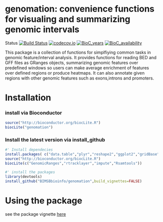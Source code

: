 # genomation: convenience functions for visualing and summarizing genomic intervals

Status [![Build Status](https://api.travis-ci.org/BIMSBbioinfo/genomation.svg?branch=master)](https://travis-ci.org/BIMSBbioinfo/genomation) [![codecov.io](https://codecov.io/github/BIMSBbioinfo/genomation/coverage.svg?branch=master)](https://codecov.io/github/BIMSBbioinfo/genomation?branch=master)    [![BioC_years](http://www.bioconductor.org/shields/years-in-bioc/genomation.svg)](http://www.bioconductor.org/packages/release/bioc/html/genomation.html) [![BioC_availability](http://www.bioconductor.org/shields/availability/release/genomation.svg)](http://www.bioconductor.org/packages/release/bioc/html/genomation.html)


This package is a collection of functions for simplfiying common tasks in genomic feature/interval
analysis. It provides functions for reading BED and GFF files as GRanges objects, summarizing genomic features over predefined windows so users can make average enrichment of features over defined regions or produce heatmaps. It can also annotate given regions
with other genomic features such as exons,introns and promoters.

# Installation

### install via Bioconductor
```R
source("http://bioconductor.org/biocLite.R")
biocLite("genomation")

```

### Install the latest version via install_github
```R
#' Install dependecies
install.packages( c("data.table","plyr","reshape2","ggplot2","gridBase","devtools"))
source("http://bioconductor.org/biocLite.R")
biocLite(c("GenomicRanges","rtracklayer","impute","Rsamtools"))

#' install the packages
library(devtools)
install_github("BIMSBbioinfo/genomation",build_vignettes=FALSE)


```

# Using the package
see the package vignette [here](http://www.bioconductor.org/packages/release/bioc/vignettes/genomation/inst/doc/GenomationManual-knitr.html)
